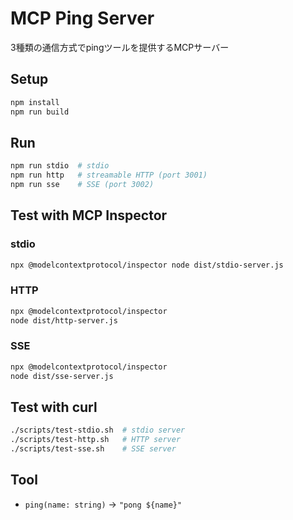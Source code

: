# MCP Ping Server

3種類の通信方式でpingツールを提供するMCPサーバー

## Setup

```bash
npm install
npm run build
```

## Run

```bash
npm run stdio  # stdio
npm run http   # streamable HTTP (port 3001)
npm run sse    # SSE (port 3002)
```

## Test with MCP Inspector

### stdio
```bash
npx @modelcontextprotocol/inspector node dist/stdio-server.js
```

### HTTP
```bash
npx @modelcontextprotocol/inspector
node dist/http-server.js
```

### SSE
```bash
npx @modelcontextprotocol/inspector
node dist/sse-server.js
```

## Test with curl

```bash
./scripts/test-stdio.sh  # stdio server
./scripts/test-http.sh   # HTTP server
./scripts/test-sse.sh    # SSE server
```

## Tool

- `ping(name: string)` → `"pong ${name}"`
